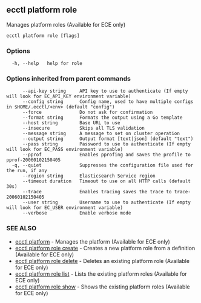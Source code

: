 ## ecctl platform role

Manages platform roles (Available for ECE only)

```
ecctl platform role [flags]
```

### Options

```
  -h, --help   help for role
```

### Options inherited from parent commands

```
      --api-key string     API key to use to authenticate (If empty will look for EC_API_KEY environment variable)
      --config string      Config name, used to have multiple configs in $HOME/.ecctl/<env> (default "config")
      --force              Do not ask for confirmation
      --format string      Formats the output using a Go template
      --host string        Base URL to use
      --insecure           Skips all TLS validation
      --message string     A message to set on cluster operation
      --output string      Output format [text|json] (default "text")
      --pass string        Password to use to authenticate (If empty will look for EC_PASS environment variable)
      --pprof              Enables pprofing and saves the profile to pprof-20060102150405
  -q, --quiet              Suppresses the configuration file used for the run, if any
      --region string      Elasticsearch Service region
      --timeout duration   Timeout to use on all HTTP calls (default 30s)
      --trace              Enables tracing saves the trace to trace-20060102150405
      --user string        Username to use to authenticate (If empty will look for EC_USER environment variable)
      --verbose            Enable verbose mode
```

### SEE ALSO

* [ecctl platform](ecctl_platform.md)	 - Manages the platform (Available for ECE only)
* [ecctl platform role create](ecctl_platform_role_create.md)	 - Creates a new platform role from a definition (Available for ECE only)
* [ecctl platform role delete](ecctl_platform_role_delete.md)	 - Deletes an existing platform role (Available for ECE only)
* [ecctl platform role list](ecctl_platform_role_list.md)	 - Lists the existing platform roles (Available for ECE only)
* [ecctl platform role show](ecctl_platform_role_show.md)	 - Shows the existing platform roles (Available for ECE only)

